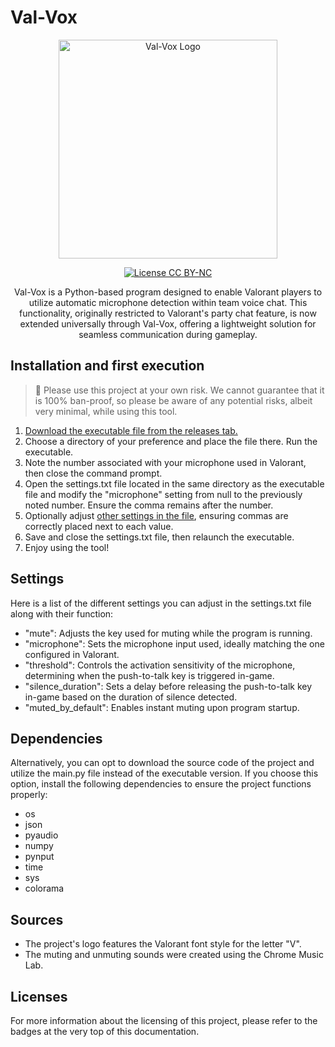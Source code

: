 # Val-Vox

<p align="center">
  <img src="https://github.com/user-attachments/assets/d55a669f-c3a2-494b-964e-90924c4a936e" alt="Val-Vox Logo"  width="350" height="350"/>
</p>

<p align="center">
    <a href="https://creativecommons.org/licenses/by-nc/4.0/"">
        <img src="https://img.shields.io/badge/Project%20License-CC%20BY--NC%204.0-blue" alt="License CC BY-NC"/>
    </a>
</p>

<p align="center">Val-Vox is a Python-based program designed to enable Valorant players to utilize automatic microphone detection within team voice chat. This functionality, originally restricted to Valorant's party chat feature, is now extended universally through Val-Vox, offering a lightweight solution for seamless communication during gameplay.</p>

## Installation and first execution

> 🚨
> Please use this project at your own risk. We cannot guarantee that it is 100% ban-proof, so please be aware of any potential risks, albeit very minimal, while using this tool.

1. [Download the executable file from the releases tab.](https://github.com/Acciaw/val-vox/releases/latest)
2. Choose a directory of your preference and place the file there. Run the executable.
3. Note the number associated with your microphone used in Valorant, then close the command prompt.
4. Open the settings.txt file located in the same directory as the executable file and modify the "microphone" setting from null to the previously noted number. Ensure the comma remains after the number.
5. Optionally adjust [other settings in the file](#Settings), ensuring commas are correctly placed next to each value. 
6. Save and close the settings.txt file, then relaunch the executable.
7. Enjoy using the tool!

## Settings

Here is a list of the different settings you can adjust in the settings.txt file along with their function:
- "mute": Adjusts the key used for muting while the program is running.
- "microphone": Sets the microphone input used, ideally matching the one configured in Valorant.
- "threshold": Controls the activation sensitivity of the microphone, determining when the push-to-talk key is triggered in-game.
- "silence_duration": Sets a delay before releasing the push-to-talk key in-game based on the duration of silence detected.
- "muted_by_default": Enables instant muting upon program startup.

## Dependencies

Alternatively, you can opt to download the source code of the project and utilize the main.py file instead of the executable version. If you choose this option, install the following dependencies to ensure the project functions properly:
- os
- json
- pyaudio
- numpy
- pynput
- time
- sys
- colorama

## Sources

- The project's logo features the Valorant font style for the letter "V".
- The muting and unmuting sounds were created using the Chrome Music Lab.

## Licenses

For more information about the licensing of this project, please refer to the badges at the very top of this documentation.
